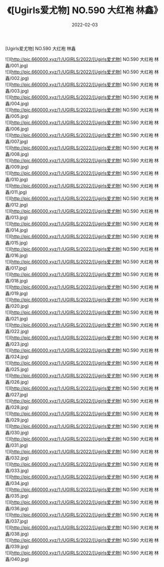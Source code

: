 ﻿---
layout: post
title:  《[Ugirls爱尤物] NO.590 大红袍 林鑫》
date:   2022-02-03
img: http://pic.660000.xyz/1:/UGIRLS/2022/[Ugirls爱尤物] NO.590 大红袍 林鑫/000.jpg
categories: [美女, 清纯, 唯美]
---

[Ugirls爱尤物] NO.590 大红袍 林鑫

 ![](http://pic.660000.xyz/1:/UGIRLS/2022/[Ugirls爱尤物] NO.590 大红袍 林鑫/001.jpg) <br>![](http://pic.660000.xyz/1:/UGIRLS/2022/[Ugirls爱尤物] NO.590 大红袍 林鑫/002.jpg) <br>![](http://pic.660000.xyz/1:/UGIRLS/2022/[Ugirls爱尤物] NO.590 大红袍 林鑫/003.jpg) <br>![](http://pic.660000.xyz/1:/UGIRLS/2022/[Ugirls爱尤物] NO.590 大红袍 林鑫/004.jpg) <br>![](http://pic.660000.xyz/1:/UGIRLS/2022/[Ugirls爱尤物] NO.590 大红袍 林鑫/005.jpg) <br>![](http://pic.660000.xyz/1:/UGIRLS/2022/[Ugirls爱尤物] NO.590 大红袍 林鑫/006.jpg) <br>![](http://pic.660000.xyz/1:/UGIRLS/2022/[Ugirls爱尤物] NO.590 大红袍 林鑫/007.jpg) <br>![](http://pic.660000.xyz/1:/UGIRLS/2022/[Ugirls爱尤物] NO.590 大红袍 林鑫/008.jpg) <br>![](http://pic.660000.xyz/1:/UGIRLS/2022/[Ugirls爱尤物] NO.590 大红袍 林鑫/009.jpg) <br>![](http://pic.660000.xyz/1:/UGIRLS/2022/[Ugirls爱尤物] NO.590 大红袍 林鑫/010.jpg) <br>![](http://pic.660000.xyz/1:/UGIRLS/2022/[Ugirls爱尤物] NO.590 大红袍 林鑫/011.jpg) <br>![](http://pic.660000.xyz/1:/UGIRLS/2022/[Ugirls爱尤物] NO.590 大红袍 林鑫/012.jpg) <br>![](http://pic.660000.xyz/1:/UGIRLS/2022/[Ugirls爱尤物] NO.590 大红袍 林鑫/013.jpg) <br>![](http://pic.660000.xyz/1:/UGIRLS/2022/[Ugirls爱尤物] NO.590 大红袍 林鑫/014.jpg) <br>![](http://pic.660000.xyz/1:/UGIRLS/2022/[Ugirls爱尤物] NO.590 大红袍 林鑫/015.jpg) <br>![](http://pic.660000.xyz/1:/UGIRLS/2022/[Ugirls爱尤物] NO.590 大红袍 林鑫/016.jpg) <br>![](http://pic.660000.xyz/1:/UGIRLS/2022/[Ugirls爱尤物] NO.590 大红袍 林鑫/017.jpg) <br>![](http://pic.660000.xyz/1:/UGIRLS/2022/[Ugirls爱尤物] NO.590 大红袍 林鑫/018.jpg) <br>![](http://pic.660000.xyz/1:/UGIRLS/2022/[Ugirls爱尤物] NO.590 大红袍 林鑫/019.jpg) <br>![](http://pic.660000.xyz/1:/UGIRLS/2022/[Ugirls爱尤物] NO.590 大红袍 林鑫/020.jpg) <br>![](http://pic.660000.xyz/1:/UGIRLS/2022/[Ugirls爱尤物] NO.590 大红袍 林鑫/021.jpg) <br>![](http://pic.660000.xyz/1:/UGIRLS/2022/[Ugirls爱尤物] NO.590 大红袍 林鑫/022.jpg) <br>![](http://pic.660000.xyz/1:/UGIRLS/2022/[Ugirls爱尤物] NO.590 大红袍 林鑫/023.jpg) <br>![](http://pic.660000.xyz/1:/UGIRLS/2022/[Ugirls爱尤物] NO.590 大红袍 林鑫/024.jpg) <br>![](http://pic.660000.xyz/1:/UGIRLS/2022/[Ugirls爱尤物] NO.590 大红袍 林鑫/025.jpg) <br>![](http://pic.660000.xyz/1:/UGIRLS/2022/[Ugirls爱尤物] NO.590 大红袍 林鑫/026.jpg) <br>![](http://pic.660000.xyz/1:/UGIRLS/2022/[Ugirls爱尤物] NO.590 大红袍 林鑫/027.jpg) <br>![](http://pic.660000.xyz/1:/UGIRLS/2022/[Ugirls爱尤物] NO.590 大红袍 林鑫/028.jpg) <br>![](http://pic.660000.xyz/1:/UGIRLS/2022/[Ugirls爱尤物] NO.590 大红袍 林鑫/029.jpg) <br>![](http://pic.660000.xyz/1:/UGIRLS/2022/[Ugirls爱尤物] NO.590 大红袍 林鑫/030.jpg) <br>![](http://pic.660000.xyz/1:/UGIRLS/2022/[Ugirls爱尤物] NO.590 大红袍 林鑫/031.jpg) <br>![](http://pic.660000.xyz/1:/UGIRLS/2022/[Ugirls爱尤物] NO.590 大红袍 林鑫/032.jpg) <br>![](http://pic.660000.xyz/1:/UGIRLS/2022/[Ugirls爱尤物] NO.590 大红袍 林鑫/033.jpg) <br>![](http://pic.660000.xyz/1:/UGIRLS/2022/[Ugirls爱尤物] NO.590 大红袍 林鑫/034.jpg) <br>![](http://pic.660000.xyz/1:/UGIRLS/2022/[Ugirls爱尤物] NO.590 大红袍 林鑫/035.jpg) <br>![](http://pic.660000.xyz/1:/UGIRLS/2022/[Ugirls爱尤物] NO.590 大红袍 林鑫/036.jpg) <br>![](http://pic.660000.xyz/1:/UGIRLS/2022/[Ugirls爱尤物] NO.590 大红袍 林鑫/037.jpg) <br>![](http://pic.660000.xyz/1:/UGIRLS/2022/[Ugirls爱尤物] NO.590 大红袍 林鑫/038.jpg) <br>![](http://pic.660000.xyz/1:/UGIRLS/2022/[Ugirls爱尤物] NO.590 大红袍 林鑫/039.jpg) <br>![](http://pic.660000.xyz/1:/UGIRLS/2022/[Ugirls爱尤物] NO.590 大红袍 林鑫/040.jpg) <br>